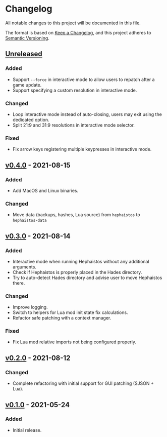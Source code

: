 # Changelog

All notable changes to this project will be documented in this file.

The format is based on [Keep a Changelog](https://keepachangelog.com/en/1.0.0/),
and this project adheres to [Semantic Versioning](https://semver.org/spec/v2.0.0.html).

## [Unreleased]

### Added

-   Support `--force` in interactive mode to allow users to repatch after a game update.
-   Support specifying a custom resolution in interactive mode.

### Changed

-   Loop interactive mode instead of auto-closing, users may exit using the dedicated option.
-   Split 21:9 and 31:9 resolutions in interactive mode selector.

### Fixed

-   Fix arrow keys registering multiple keypresses in interactive mode.

## [v0.4.0] - 2021-08-15

### Added

-   Add MacOS and Linux binaries.

### Changed

-   Move data (backups, hashes, Lua source) from `hephaistos` to `hephaistos-data`

## [v0.3.0] - 2021-08-14

### Added

-   Interactive mode when running Hephaistos without any additional arguments.
-   Check if Hephaistos is properly placed in the Hades directory.
-   Try to auto-detect Hades directory and advise user to move Hephaistos there.

### Changed

-   Improve logging.
-   Switch to helpers for Lua mod init state fix calculations.
-   Refactor safe patching with a context manager.

### Fixed

-   Fix Lua mod relative imports not being configured properly.

## [v0.2.0] - 2021-08-12

### Changed

-   Complete refactoring with initial support for GUI patching (SJSON + Lua).

## [v0.1.0] - 2021-05-24

### Added

-   Initial release.

[Unreleased]: https://github.com/nbusseneau/hephaistos/compare/v0.4.0...HEAD

[v0.4.0]: https://github.com/nbusseneau/hephaistos/compare/v0.3.0...v0.4.0

[v0.3.0]: https://github.com/nbusseneau/hephaistos/compare/v0.2.0...v0.3.0

[v0.2.0]: https://github.com/nbusseneau/hephaistos/compare/v0.1.0...v0.2.0

[v0.1.0]: https://github.com/nbusseneau/hephaistos/compare/26a8fd00a6db8e1d513879569f70b6ea51a9e0c6...v0.1.0
